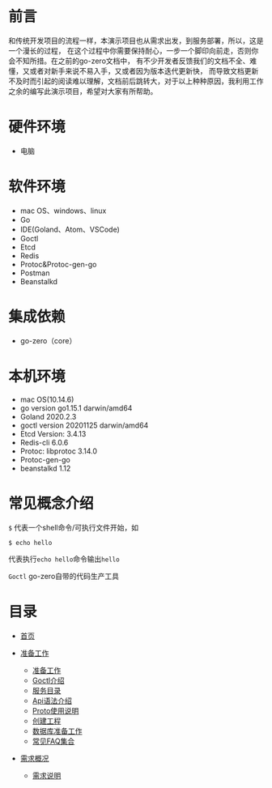 # 前言
和传统开发项目的流程一样，本演示项目也从需求出发，到服务部署，所以，这是一个漫长的过程，
在这个过程中你需要保持耐心，一步一个脚印向前走，否则你会不知所措。在之前的go-zero文档中，
有不少开发者反馈我们的文档不全、难懂，又或者对新手来说不易入手，又或者因为版本迭代更新快，
而导致文档更新不及时而引起的阅读难以理解，文档前后跳转大，对于以上种种原因，我利用工作
之余的编写此演示项目，希望对大家有所帮助。

# 硬件环境
* 电脑

# 软件环境
* mac OS、windows、linux
* Go
* IDE(Goland、Atom、VSCode)
* Goctl
* Etcd
* Redis
* Protoc&Protoc-gen-go
* Postman
* Beanstalkd

# 集成依赖
* go-zero（core）

# 本机环境
* mac OS(10.14.6)
* go version go1.15.1 darwin/amd64
* Goland 2020.2.3
* goctl version 20201125 darwin/amd64
* Etcd Version: 3.4.13
* Redis-cli 6.0.6
* Protoc: libprotoc 3.14.0
* Protoc-gen-go
* beanstalkd 1.12

# 常见概念介绍
`$` 代表一个shell命令/可执行文件开始，如
```shell script
$ echo hello
```
代表执行`echo hello`命令输出`hello`

`Goctl` go-zero自带的代码生产工具

# 目录
* [首页](../readme.md)
* [准备工作](./prepare)
    * [准备工作](./prepare/prepare.md)
    * [Goctl介绍](./prepare/goctl-intro.md)
    * [服务目录](./prepare/service-structure.md)
    * [Api语法介绍](./prepare/api-grammar.md)
    * [Proto使用说明](./prepare/proto-rule.md)
    * [创建工程](./prepare/project-create.md)
    * [数据库准备工作](./prepare/db-create.md)
    * [常见FAQ集合](./prepare/faq.md)
    
* [需求概况](./requirement)
    * [需求说明](./requirement/summary.md)

